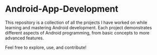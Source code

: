 # Android-App-Development
This repository is a collection of all the projects I have worked on while learning and mastering Android development. Each project demonstrates different aspects of Android programming, from basic concepts to more advanced features.

Feel free to explore, use, and contribute!
